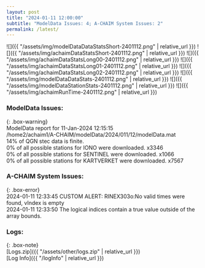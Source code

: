 ```yaml
---
layout: post
title: "2024-01-11 12:00:00"
subtitle: "ModelData Issues: 4; A-CHAIM System Issues: 2"
permalink: /latest/
---
```


![]({{ "/assets/img/modelDataDataStatsShort-2401112.png" | relative_url }})
![]({{ "/assets/img/achaimDataStatsShort-2401112.png" | relative_url }})
![]({{ "/assets/img/achaimDataStatsLong00-2401112.png" | relative_url }})
![]({{ "/assets/img/achaimDataStatsLong01-2401112.png" | relative_url }})
![]({{ "/assets/img/achaimDataStatsLong02-2401112.png" | relative_url }})
![]({{ "/assets/img/modelDataDataStats-2401112.png" | relative_url }})
![]({{ "/assets/img/modelDataStationStats-2401112.png" | relative_url }})
![]({{ "/assets/img/achaimRunTime-2401112.png" | relative_url }})


### ModelData Issues:  
  
{: .box-warning}  
 ModelData report for 11-Jan-2024 12:15:15   
 /home2/achaim1/A-CHAIM/modelData/2024/011/12/modelData.mat   
 14% of QGN stec data is finite.   
 0% of all possible stations for IONO were downloaded. x3346   
 0% of all possible stations for SENTINEL were downloaded. x1066   
 0% of all possible stations for KARTVERKET were downloaded. x7567   
  
### A-CHAIM System Issues:  
  
{: .box-error}  
2024-01-11 12:33:45 CUSTOM ALERT: RINEX303o:No valid times were found, vIndex is empty  
2024-01-11 12:33:50 The logical indices contain a true value outside of the array bounds.  

### Logs:  
  
{: .box-note}  
[Logs.zip]({{ "/assets/other/logs.zip" | relative_url }})  
[Log Info]({{ "/logInfo" | relative_url }})  
